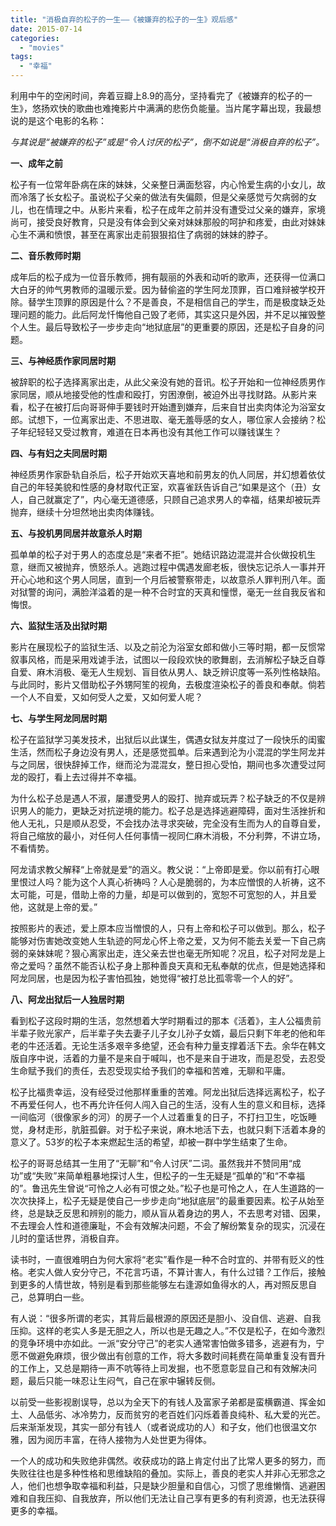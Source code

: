 ```yaml
---
title: "消极自弃的松子的一生——《被嫌弃的松子的一生》观后感"
date: 2015-07-14
categories: 
  - "movies"
tags: 
  - "幸福"
---
```


利用中午的空闲时间，奔着豆瓣上8.9的高分，坚持看完了《被嫌弃的松子的一生》，悠扬欢快的歌曲也难掩影片中满满的悲伤负能量。当片尾字幕出现，我最想说的是这个电影的名称：

_与其说是“被嫌弃的松子”或是“令人讨厌的松子”，倒不如说是“消极自弃的松子”。_

**一、成年之前**

松子有一位常年卧病在床的妹妹，父亲整日满面愁容，内心怜爱生病的小女儿，故而冷落了长女松子。虽说松子父亲的做法有失偏颇，但是父亲感觉亏欠病弱的女儿，也在情理之中。从影片来看，松子在成年之前并没有遭受过父亲的嫌弃，家境尚可，接受良好教育，只是没有体会到父亲对妹妹那般的呵护和疼爱，由此对妹妹心生不满和愤恨，甚至在离家出走前狠狠掐住了病弱的妹妹的脖子。

**二、音乐教师时期**

成年后的松子成为一位音乐教师，拥有靓丽的外表和动听的歌声，还获得一位满口大白牙的帅气男教师的温暖示爱。因为替偷盗的学生阿龙顶罪，百口难辩被学校开除。替学生顶罪的原因是什么？不是善良，不是相信自己的学生，而是极度缺乏处理问题的能力。此后阿龙忏悔他自己毁了老师，其实这只是外因，并不足以摧毁整个人生。最后导致松子一步步走向“地狱底层”的更重要的原因，还是松子自身的问题。

**三、与神经质作家同居时期**

被辞职的松子选择离家出走，从此父亲没有她的音讯。松子开始和一位神经质男作家同居，顺从地接受他的性虐和殴打，穷困潦倒，被迫外出寻找财路。从影片来看，松子在被打后向哥哥伸手要钱时开始遭到嫌弃，后来自甘出卖肉体沦为浴室女郎。试想下，一位离家出走、不思进取、毫无羞辱感的女人，哪位家人会接纳？松子年纪轻轻又受过教育，难道在日本再也没有其他工作可以赚钱谋生？

**四、与有妇之夫同居时期**

神经质男作家卧轨自杀后，松子开始欢天喜地和前男友的仇人同居，并幻想着依仗自己的年轻美貌和性感的身材取代正室，欢喜雀跃告诉自己“如果是这个（丑）女人，自己就赢定了”，内心毫无道德感，只顾自己追求男人的幸福，结果却被玩弄抛弃，继续十分坦然地出卖肉体赚钱。

**五、与投机男同居并故意杀人时期**

孤单单的松子对于男人的态度总是“来者不拒”。她结识路边混混并合伙做投机生意，继而又被抛弃，愤怒杀人。逃跑过程中偶遇发廊老板，很快忘记杀人一事并开开心心地和这个男人同居，直到一个月后被警察带走，以故意杀人罪判刑八年。面对狱警的询问，满脸洋溢着的是一种不合时宜的天真和憧憬，毫无一丝自我反省和悔恨。

**六、监狱生活及出狱时期**

影片在展现松子的监狱生活、以及之前沦为浴室女郎和做小三等时期，都一反惯常叙事风格，而是采用戏谑手法，试图以一段段欢快的歌舞剧，去消解松子缺乏自尊自爱、麻木消极、毫无人生规划、盲目依从男人、缺乏辨识度等一系列性格缺陷。与此同时，影片又借助松子外甥阿笙的视角，去极度渲染松子的善良和奉献。倘若一个人不自爱，又如何受人之爱，又如何爱人呢？

**七、与学生阿龙同居时期**

松子在监狱学习美发技术，出狱后以此谋生，偶遇女狱友并度过了一段快乐的闺蜜生活，然而松子身边没有男人，还是感觉孤单。后来遇到沦为小混混的学生阿龙并与之同居，很快辞掉工作，继而沦为混混女，整日担心受怕，期间也多次遭受过阿龙的殴打，看上去过得并不幸福。

为什么松子总是遇人不淑，屡遭受男人的殴打、抛弃或玩弄？松子缺乏的不仅是辨识男人的能力，更缺乏对抗逆境的能力。松子总是选择逃避障碍，面对生活挫折和他人无礼，只是顺从忍受，不会找办法寻求突破，完全没有生而为人的自尊自爱，将自己缩放的最小，对任何人任何事情一视同仁麻木消极，不分利弊，不讲立场，不看情势。

阿龙请求教父解释“上帝就是爱”的涵义。教父说：“上帝即是爱。你以前有打心眼里恨过人吗？能为这个人真心祈祷吗？人心是脆弱的，为本应憎恨的人祈祷，这不太可能，可是，借助上帝的力量，却是可以做到的，宽恕不可宽恕的人，并且爱他，这就是上帝的爱。”

按照影片的表述，爱上原本应当憎恨的人，只有上帝和松子可以做到。那么，松子能够对伤害她改变她人生轨迹的阿龙心怀上帝之爱，又为何不能去关爱一下自己病弱的亲妹妹呢？狠心离家出走，连父亲去世也毫无所知呢？况且，松子对阿龙是上帝之爱吗？虽然不能否认松子身上那种善良天真和无私奉献的优点，但是她选择和阿龙同居，也是因为松子害怕孤独，她觉得“被打总比孤零零一个人的好”。

**八、阿龙出狱后一人独居时期**

看到松子这段时期的生活，忽然想着大学时期看过的那本《活着》，主人公福贵前半辈子败光家产，后半辈子失去妻子儿子女儿孙子女婿，最后只剩下年老的他和年老的牛还活着。无论生活多艰辛多绝望，还会有种力量支撑着活下去。余华在韩文版自序中说，活着的力量不是来自于喊叫，也不是来自于进攻，而是忍受，去忍受生命赋予我们的责任，去忍受现实给予我们的幸福和苦难，无聊和平庸。

松子比福贵幸运，没有经受过他那样重重的苦难。阿龙出狱后选择远离松子，松子不再爱任何人，也不再允许任何人闯入自己的生活，没有人生的意义和目标，选择一间临河（很像家乡的河）的房子一个人过着重复的日子，不打扫卫生，吃饭睡觉，身材走形，肮脏孤僻。对于松子来说，麻木地活下去，也就只剩下活着本身的意义了。53岁的松子本来燃起生活的希望，却被一群中学生结束了生命。

松子的哥哥总结其一生用了“无聊”和“令人讨厌”二词。虽然我并不赞同用“成功”或“失败”来简单粗暴地探讨人生，但松子的一生无疑是“孤单的”和“不幸福的”。鲁迅先生曾说“可怜之人必有可恨之处。”松子也是可怜之人，在人生道路的一次次抉择上，松子无疑是使自己一步步走向“地狱底层”的最重要因素。松子从始至终，总是缺乏反思和辨别的能力，顺从盲从着身边的男人，不去思考对错、因果，不去理会人性和道德廉耻，不会有效解决问题，不会了解纷繁复杂的现实，沉浸在儿时的童话世界，消极自弃。

读书时，一直很难明白为何大家将“老实”看作是一种不合时宜的、并带有贬义的性格。老实人做人安分守己，不花言巧语，不算计害人，有什么过错？工作后，接触到更多的人情世故，特别是看到那些能够左右逢源如鱼得水的人，再对照反思自己，总算明白一些。

有人说：“很多所谓的老实，其背后最根源的原因还是胆小、没自信、逃避、自我压抑。这样的老实人多是无胆之人，所以也是无趣之人。”不仅是松子，在如今激烈的竞争环境中亦如此。一派“安分守己”的老实人通常害怕做多错多，逃避有为，宁愿不做避免麻烦，很少做出有创意的工作，将大多数时间耗费在简单重复没有晋升的工作上，又总是期待一声不吭等待上司发掘，也不愿意彰显自己和有效解决问题，最后只能一味忍让生闷气，自己在家中辗转反侧。

以前受一些影视剧误导，总以为全天下的有钱人及富家子弟都是蛮横霸道、挥金如土、人品低劣、冰冷势力，反而贫穷的老百姓们闪烁着善良纯朴、私大爱的光芒。后来渐渐发现，其实一部分有钱人（或者说成功的人）和子女，他们也很温文尔雅，因为阅历丰富，在待人接物为人处世更为得体。

一个人的成功和失败绝非偶然。收获成功的路上肯定付出了比常人更多的努力，而失败往往也是多种性格和思维缺陷的叠加。实际上，善良的老实人并非心无邪念之人，他们也想争取幸福和利益，只是缺少胆量和自信心，习惯了思维懒惰、逃避困难和自我压抑、自我放弃，所以他们无法让自己享有更多的有利资源，也无法获得更多的幸福。
